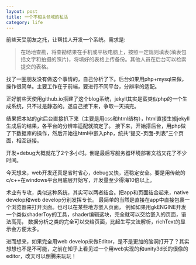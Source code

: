 ```yaml
---
layout: post
title: 一个不相关领域的私活
category: life
---
```

前些天受朋友之托，让帮找人开发一个系统。需求是: 
> 在场地查勘，将查勘结果在手机或平板电脑上，按照一定规则填表(填表包括文字和拍摄的照片)，将填好的表格上传备份。其他人员在后台可以检索提交的表格。

找了一圈朋友没有做这个事情的，自己分析了下。后台如果用php+mysql来做，操作很简单。主要工作在于前端，要进行不同平台，分辨率的适配。

正好前些天使用github.io搭建了这个blog系统，jekyll其实是蛮类似php的一个生成系统，只不过是静态的。遂自己接下来，争取一天搞完。

结果把本站的git后台直接扒下来（主要是用css和html结构），html直接生搬jekyll生成后的结果，各平台的分辨率适配就搞定了。
接下来，开始搭后台，用php做了下数据库的操作，然后开始往html中嵌入php，统共“提交-页面-列表”三个页面，相互链接。

开发+debug大概就花了2个多小时。倒是最后写服务器环境部署文档又花了不少时间。

今天想来，web开发还真是省时省心，debug又快，还稳定安全。要是用传统的c/c++在windows平台用底层开始写，开发量至少得海10倍以上。

术业有专攻，类似这种系统，其实可以两者结合。把app和页面结合起来，native develop和web develop分别发挥专长。
最简单的当然是直接在app中直接包裹一个浏览器来打开页面。也可以在某些地方嵌入页面，
例如如果用gkENGINE开发一个类似shaderToy的工具，shader编辑这块，完全就可以交给嵌入的页面，语法高亮，
数据分析之类的完全可以交给页面，比起生写文法解析，richText的显示会方便太多。

进而想来，如果完全用web develop来做Editor，是不是更加的脑洞打开了？其实想想也不是不可能，之前在知乎上看见过一个用web实现的和unity3d长的很像的editor，改天可以倒腾来玩玩！
